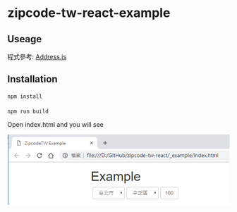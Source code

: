 # zipcode-tw-react-example

## Useage

程式參考: [Address.js](https://github.com/Chris-Tsai/zipcode-tw-react/blob/master/_example/js/Address.js "Address.js")

## Installation

```bash
npm install

npm run build
```

Open index.html and you will see

![pic](example.png)

